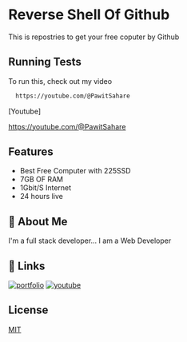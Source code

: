
# Reverse Shell Of Github

This is repostries to get your free coputer by Github

## Running Tests

To run this, check out my video

```bash
  https://youtube.com/@PawitSahare
```

[Youtube]

https://youtube.com/@PawitSahare

## Features

- Best Free Computer with 225SSD
- 7GB OF RAM
- 1Gbit/S Internet
- 24 hours live


## 🚀 About Me
I'm a full stack developer...
I am a Web Developer 


## 🔗 Links
[![portfolio](https://img.shields.io/badge/my_portfolio-000?style=for-the-badge&logo=ko-fi&logoColor=white)](http://pawitsahare.ezyro.com)
[![youtube](https://upload.wikimedia.org/wikipedia/commons/thumb/e/e1/Logo_of_YouTube_%282015-2017%29.svg/2560px-Logo_of_YouTube_%282015-2017%29.svg.png)](https://www.youtube.com/@PawitSahare)
## License

[MIT](https://choosealicense.com/licenses/mit/)

